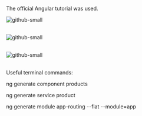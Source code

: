 The official Angular tutorial was used.

![github-small](https://sun9-31.userapi.com/jSOQOMTMrl9-HGkjvNE-EVKSaNoe_psNX7WZCw/gWUvVTqR4ok.jpg)<br><br>

![github-small](https://sun9-19.userapi.com/XLR2SLUJAyeKAwOlrMkkCzCn3g3jC7PMJra0RA/pa063QV_-r0.jpg)<br><br>

![github-small](https://sun9-37.userapi.com/3ymHKfvrVglV3Ru9Dvt-c9JWDchpq_mg4wXdng/gEr5tc_AAJA.jpg)<br><br>

Useful terminal commands:

ng generate component products

ng generate service product

ng generate module app-routing --flat --module=app
